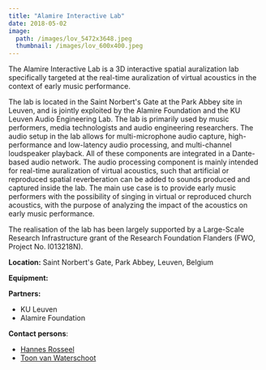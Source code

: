 ```yaml
---
title: "Alamire Interactive Lab"
date: 2018-05-02
image: 
  path: /images/lov_5472x3648.jpeg
  thumbnail: /images/lov_600x400.jpeg
---
```


The Alamire Interactive Lab is a 3D interactive spatial auralization lab specifically targeted at the real-time auralization of virtual acoustics in the context of early music performance.

The lab is located in the Saint Norbert's Gate at the Park Abbey site in Leuven, and is jointly exploited by the Alamire Foundation and the KU Leuven Audio Engineering Lab. The lab is primarily used by music performers, media technologists and audio engineering researchers. The audio setup in the lab allows for multi-microphone audio capture, high-performance and low-latency audio processing, and multi-channel loudspeaker playback. All of these components are integrated in a Dante-based audio network. The audio processing component is mainly intended for real-time auralization of virtual acoustics, such that artificial or reproduced spatial reverberation can be added to sounds produced and captured inside the lab. The main use case is to provide early music performers with the possibility of singing in virtual or reproduced church acoustics, with the purpose of analyzing the impact of the acoustics on early music performance.

The realisation of the lab has been largely supported by a Large-Scale Research Infrastructure grant of the Research Foundation Flanders (FWO, Project No. I013218N).

**Location:**	Saint Norbert's Gate, Park Abbey, Leuven, Belgium

**Equipment:** 

**Partners:** 
* KU Leuven
* Alamire Foundation

**Contact persons**:
* [Hannes Rosseel](/team/hannes_rosseel)
* [Toon van Waterschoot](/team/toon_vanwaterschoot)
